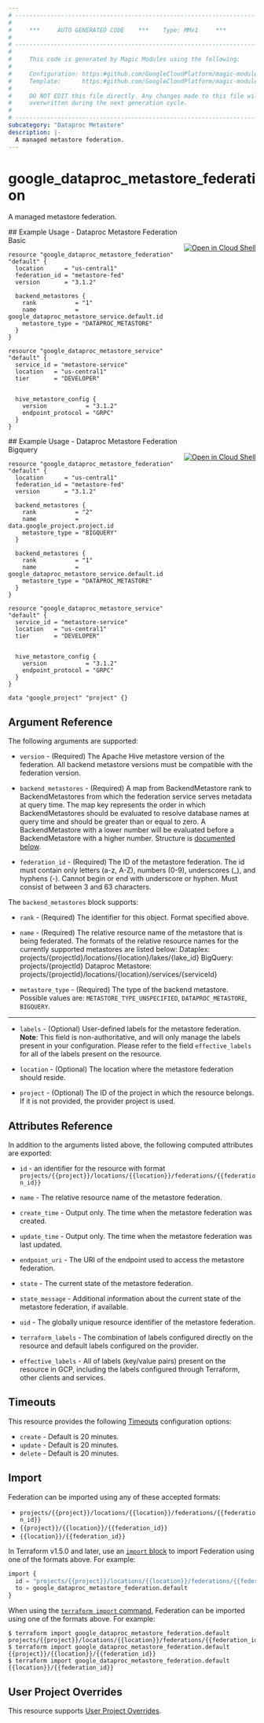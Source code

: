 ```yaml
---
# ----------------------------------------------------------------------------
#
#     ***     AUTO GENERATED CODE    ***    Type: MMv1     ***
#
# ----------------------------------------------------------------------------
#
#     This code is generated by Magic Modules using the following:
#
#     Configuration: https:#github.com/GoogleCloudPlatform/magic-modules/tree/main/mmv1/products/metastore/Federation.yaml
#     Template:      https:#github.com/GoogleCloudPlatform/magic-modules/tree/main/mmv1/templates/terraform/resource.html.markdown.tmpl
#
#     DO NOT EDIT this file directly. Any changes made to this file will be
#     overwritten during the next generation cycle.
#
# ----------------------------------------------------------------------------
subcategory: "Dataproc Metastore"
description: |-
  A managed metastore federation.
---
```


# google_dataproc_metastore_federation

A managed metastore federation.



<div class = "oics-button" style="float: right; margin: 0 0 -15px">
  <a href="https://console.cloud.google.com/cloudshell/open?cloudshell_git_repo=https%3A%2F%2Fgithub.com%2Fterraform-google-modules%2Fdocs-examples.git&cloudshell_image=gcr.io%2Fcloudshell-images%2Fcloudshell%3Alatest&cloudshell_print=.%2Fmotd&cloudshell_tutorial=.%2Ftutorial.md&cloudshell_working_dir=dataproc_metastore_federation_basic&open_in_editor=main.tf" target="_blank">
    <img alt="Open in Cloud Shell" src="//gstatic.com/cloudssh/images/open-btn.svg" style="max-height: 44px; margin: 32px auto; max-width: 100%;">
  </a>
</div>
## Example Usage - Dataproc Metastore Federation Basic


```hcl
resource "google_dataproc_metastore_federation" "default" {
  location      = "us-central1"
  federation_id = "metastore-fed"
  version       = "3.1.2"

  backend_metastores {
    rank           = "1"
    name           = google_dataproc_metastore_service.default.id
    metastore_type = "DATAPROC_METASTORE" 
  }
}

resource "google_dataproc_metastore_service" "default" {
  service_id = "metastore-service"
  location   = "us-central1"
  tier       = "DEVELOPER"


  hive_metastore_config {
    version           = "3.1.2"
    endpoint_protocol = "GRPC"
  }
}
```
<div class = "oics-button" style="float: right; margin: 0 0 -15px">
  <a href="https://console.cloud.google.com/cloudshell/open?cloudshell_git_repo=https%3A%2F%2Fgithub.com%2Fterraform-google-modules%2Fdocs-examples.git&cloudshell_image=gcr.io%2Fcloudshell-images%2Fcloudshell%3Alatest&cloudshell_print=.%2Fmotd&cloudshell_tutorial=.%2Ftutorial.md&cloudshell_working_dir=dataproc_metastore_federation_bigquery&open_in_editor=main.tf" target="_blank">
    <img alt="Open in Cloud Shell" src="//gstatic.com/cloudssh/images/open-btn.svg" style="max-height: 44px; margin: 32px auto; max-width: 100%;">
  </a>
</div>
## Example Usage - Dataproc Metastore Federation Bigquery


```hcl
resource "google_dataproc_metastore_federation" "default" {
  location      = "us-central1"
  federation_id = "metastore-fed"
  version       = "3.1.2"

  backend_metastores {
    rank           = "2"
    name           = data.google_project.project.id
    metastore_type = "BIGQUERY" 
  }

  backend_metastores {
    rank           = "1"
    name           = google_dataproc_metastore_service.default.id
    metastore_type = "DATAPROC_METASTORE" 
  }
}

resource "google_dataproc_metastore_service" "default" {
  service_id = "metastore-service"
  location   = "us-central1"
  tier       = "DEVELOPER"


  hive_metastore_config {
    version           = "3.1.2"
    endpoint_protocol = "GRPC"
  }
}

data "google_project" "project" {}
```

## Argument Reference

The following arguments are supported:


* `version` -
  (Required)
  The Apache Hive metastore version of the federation. All backend metastore versions must be compatible with the federation version.

* `backend_metastores` -
  (Required)
  A map from BackendMetastore rank to BackendMetastores from which the federation service serves metadata at query time. The map key represents the order in which BackendMetastores should be evaluated to resolve database names at query time and should be greater than or equal to zero. A BackendMetastore with a lower number will be evaluated before a BackendMetastore with a higher number.
  Structure is [documented below](#nested_backend_metastores).

* `federation_id` -
  (Required)
  The ID of the metastore federation. The id must contain only letters (a-z, A-Z), numbers (0-9), underscores (_),
  and hyphens (-). Cannot begin or end with underscore or hyphen. Must consist of between
  3 and 63 characters.


<a name="nested_backend_metastores"></a>The `backend_metastores` block supports:

* `rank` - (Required) The identifier for this object. Format specified above.

* `name` -
  (Required)
  The relative resource name of the metastore that is being federated. The formats of the relative resource names for the currently supported metastores are listed below: Dataplex: projects/{projectId}/locations/{location}/lakes/{lake_id} BigQuery: projects/{projectId} Dataproc Metastore: projects/{projectId}/locations/{location}/services/{serviceId}

* `metastore_type` -
  (Required)
  The type of the backend metastore.
  Possible values are: `METASTORE_TYPE_UNSPECIFIED`, `DATAPROC_METASTORE`, `BIGQUERY`.

- - -


* `labels` -
  (Optional)
  User-defined labels for the metastore federation.
  **Note**: This field is non-authoritative, and will only manage the labels present in your configuration.
  Please refer to the field `effective_labels` for all of the labels present on the resource.

* `location` -
  (Optional)
  The location where the metastore federation should reside.

* `project` - (Optional) The ID of the project in which the resource belongs.
    If it is not provided, the provider project is used.


## Attributes Reference

In addition to the arguments listed above, the following computed attributes are exported:

* `id` - an identifier for the resource with format `projects/{{project}}/locations/{{location}}/federations/{{federation_id}}`

* `name` -
  The relative resource name of the metastore federation.

* `create_time` -
  Output only. The time when the metastore federation was created.

* `update_time` -
  Output only. The time when the metastore federation was last updated.

* `endpoint_uri` -
  The URI of the endpoint used to access the metastore federation.

* `state` -
  The current state of the metastore federation.

* `state_message` -
  Additional information about the current state of the metastore federation, if available.

* `uid` -
  The globally unique resource identifier of the metastore federation.

* `terraform_labels` -
  The combination of labels configured directly on the resource
   and default labels configured on the provider.

* `effective_labels` -
  All of labels (key/value pairs) present on the resource in GCP, including the labels configured through Terraform, other clients and services.


## Timeouts

This resource provides the following
[Timeouts](https://developer.hashicorp.com/terraform/plugin/sdkv2/resources/retries-and-customizable-timeouts) configuration options:

- `create` - Default is 20 minutes.
- `update` - Default is 20 minutes.
- `delete` - Default is 20 minutes.

## Import


Federation can be imported using any of these accepted formats:

* `projects/{{project}}/locations/{{location}}/federations/{{federation_id}}`
* `{{project}}/{{location}}/{{federation_id}}`
* `{{location}}/{{federation_id}}`


In Terraform v1.5.0 and later, use an [`import` block](https://developer.hashicorp.com/terraform/language/import) to import Federation using one of the formats above. For example:

```tf
import {
  id = "projects/{{project}}/locations/{{location}}/federations/{{federation_id}}"
  to = google_dataproc_metastore_federation.default
}
```

When using the [`terraform import` command](https://developer.hashicorp.com/terraform/cli/commands/import), Federation can be imported using one of the formats above. For example:

```
$ terraform import google_dataproc_metastore_federation.default projects/{{project}}/locations/{{location}}/federations/{{federation_id}}
$ terraform import google_dataproc_metastore_federation.default {{project}}/{{location}}/{{federation_id}}
$ terraform import google_dataproc_metastore_federation.default {{location}}/{{federation_id}}
```

## User Project Overrides

This resource supports [User Project Overrides](https://registry.terraform.io/providers/hashicorp/google/latest/docs/guides/provider_reference#user_project_override).
